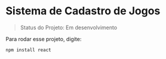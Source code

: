 # Sistema de Cadastro de Jogos

>Status do Projeto: Em desenvolvimento

Para rodar esse projeto, digite:

```
npm install react
```
